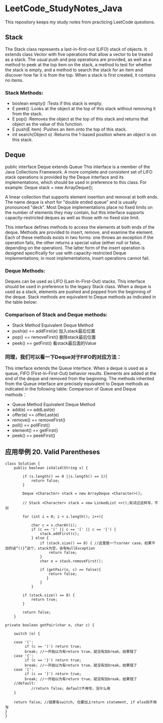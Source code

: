 # LeetCode_StudyNotes_Java
This repository keeps my study notes from practicing LeetCode questions. 

## Stack

The Stack class represents a last-in-first-out (LIFO) stack of objects. It extends class Vector with five operations that allow a vector to be treated as a stack. The usual push and pop operations are provided, as well as a method to peek at the top item on the stack, a method to test for whether the stack is empty, and a method to search the stack for an item and discover how far it is from the top.
When a stack is first created, it contains no items.

### Stack Methods: 
- boolean	empty()	:Tests if this stack is empty.
- E	peek()	:Looks at the object at the top of this stack without removing it from the stack.
- E	pop()	:Removes the object at the top of this stack and returns that object as the value of this function.
- E	push​(E item)	:Pushes an item onto the top of this stack.
- int	search​(Object o)	:Returns the 1-based position where an object is on this stack.


## Deque
public interface Deque<E>
extends Queue<E>
This interface is a member of the Java Collections Framework.
A more complete and consistent set of LIFO stack operations is provided by the Deque interface and its implementations, which should be used in preference to this class. For example:
Deque<Integer> stack = new ArrayDeque<Integer>();

A linear collection that supports element insertion and removal at both ends. The name deque is short for "double ended queue" and is usually pronounced "deck". Most Deque implementations place no fixed limits on the number of elements they may contain, but this interface supports capacity-restricted deques as well as those with no fixed size limit.

This interface defines methods to access the elements at both ends of the deque. Methods are provided to insert, remove, and examine the element. Each of these methods exists in two forms: one throws an exception if the operation fails, the other returns a special value (either null or false, depending on the operation). The latter form of the insert operation is designed specifically for use with capacity-restricted Deque implementations; in most implementations, insert operations cannot fail.

### Deque Methods: 
Deques can be used as LIFO (Last-In-First-Out) stacks. This interface should be used in preference to the legacy Stack class. When a deque is used as a stack, elements are pushed and popped from the beginning of the deque. Stack methods are equivalent to Deque methods as indicated in the table below:

### Comparison of Stack and Deque methods: 
- Stack Method	Equivalent Deque Method
- push(e)	== addFirst(e) 加入stack最后位置
- pop()	== removeFirst() 删除stack最后位置
- peek() ==	getFirst() 看stack最后面的Value

### 同理，我们可以看一下Deque对于FIFO的对应方法：
This interface extends the Queue interface. When a deque is used as a queue, FIFO (First-In-First-Out) behavior results. Elements are added at the end of the deque and removed from the beginning. The methods inherited from the Queue interface are precisely equivalent to Deque methods as indicated in the following table:
Comparison of Queue and Deque methods：
- Queue Method	Equivalent Deque Method
- add(e) ==	addLast(e)
- offer(e) ==	offerLast(e)
- remove() ==	removeFirst()
- poll() ==	pollFirst()
- element()	== getFirst()
- peek() == peekFirst()

## 应用举例 20. Valid Parentheses

```
class Solution {
    public boolean isValid(String s) {
        
        if (s.length() == 0 ||s.length() == 1){
            return false;
        }
        
        Deque <Character> stack = new ArrayDeque <Character>();
        
        // Stack <Character> stack = new LinkedList <>();有试过这样写，不对
        
        for (int i = 0; i < s.length(); i++){
            
            char c = s.charAt(i);
            if (c == '(' || c == '[' || c == '{') {
                stack.addFirst(c);
            } else {
                if (stack.size() == 0) { //这里是一个corner case，如果不加的话“()}”这个，stack为空，会有NullException
                    return false;
                }
                char o = stack.removeFirst();                
            
                if (getPair(o, c) == false){
                    return false;
                   }
                }
            }
        
        if (stack.size() == 0) {
            return true;
        }
        
        return false;
    }

private boolean getPair(char o, char c) {
    
    switch (o) {
    
    case '(':
         if (c == ')') return true;
         break; //一开始以为有return true，就没有加break，结果错了
    case '{':
         if (c == '}') return true;
         break; //一开始以为有return true，就没有加break，结果错了
    case '[':
         if (c == ']') return true;
         break; //一开始以为有return true，就没有加break，结果错了
    //default:
            //return false; default不用写，没什么用
    }
    
    return false; //就算有switch, 也要加上return statement, if else则不用写
}
}
```

